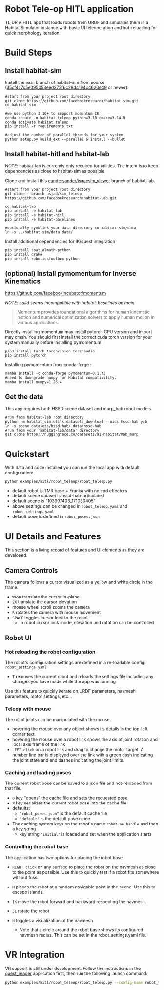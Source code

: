 # Robot Tele-op HITL application

TL;DR A HITL app that loads robots from URDF and simulates them in a Habitat Simulator instance with basic UI teleoperation and hot-reloading for quick morphology iteration.

# Build Steps

## Install habitat-sim

Install the `main` branch of habitat-sim from source ([35cf4c7c5e095053eed373f6c28d4194c4620e49](https://github.com/facebookresearch/habitat-sim/commit/35cf4c7c5e095053eed373f6c28d4194c4620e49) or newer):

```
#start from your project root directory
git clone https://github.com/facebookresearch/habitat-sim.git
cd habitat-sim

#we use python 3.10+ to support momentum IK
conda create -n habitat_teleop python=3.10 cmake=3.14.0
conda activate habitat_teleop
pip install -r requirements.txt

#adjust the number of parallel threads for your system
python setup.py build_ext --parallel 6 install --bullet
```

## Install habitat-hitl and habitat-lab
NOTE: habitat-lab is currently only required for utilities. The intent is to keep dependencies as close to habitat-sim as possible.

Clone and install this [eundersander/isaacsim_viewer](https://github.com/facebookresearch/habitat-lab/tree/eundersander/isaacsim_viewer) branch of habitat-lab.

```
#start from your project root directory
git clone --branch asjad/sim_teleop https://github.com/facebookresearch/habitat-lab.git

cd habitat-lab
pip install -e habitat-lab
pip install -e habitat-hitl
pip install -e habitat-baselines

#optionally symblink your data directory to habitat-sim/data
ln -s ../habitat-sim/data data/
```

Install additional dependencies for IK/quest integration
```
pip install spatialmath-python
pip install drake
pip install roboticstoolbox-python
```

## (optional) Install pymomentum for Inverse Kinematics
https://github.com/facebookincubator/momentum

*NOTE: build seems incompatible with habitat-baselines on main.*

> Momentum provides foundational algorithms for human kinematic motion and numerical optimization solvers to apply human motion in various applications.

Directly installing momentum may install pytorch CPU version and import may crash. You should first install the correct cuda torch version for your system manually before installing pymomentum:
```
pip3 install torch torchvision torchaudio
pip install pytorch
```

Installing pymomentum from conda-forge :
```
mamba install -c conda-forge pymomentum=0.1.33
#need to downgrade numpy for Habitat compatibility.
mamba install numpy=1.26.4
```

## Get the data
This app requires both HSSD scene dataset and murp_hab robot models.

```
#run from habitat-lab root directory
python -m habitat_sim.utils.datasets_download --uids hssd-hab ycb
ln -s scene_datasets/hssd-hab/ data/hssd-hab
#run from your 'habitat-lab/data' directory
git clone https://huggingface.co/datasets/ai-habitat/hab_murp
```

# Quickstart

With data and code installed you can run the local app with default configuration:
```
python examples/hitl/robot_teleop/robot_teleop.py
```

- default robot is TMR base + Franka with no end effectors
- default scene dataset is hssd-hab-articulated
- default scene is "103997403_171030405"
- above settings can be changed in `robot_teleop.yaml` and `robot_settings.yaml`
- default pose is defined in `robot_poses.json`

# UI Details and Features
This section is a living record of features and UI elements as they are developed.

## Camera Controls
The camera follows a cursor visualized as a yellow and white circle in the frame.
- `WASD` translate the cursor in-plane
- `ZX` translate the cursor elevation
- mouse wheel scroll zooms the camera
- `R` rotates the camera with mouse movement
- `SPACE` toggles cursor lock to the robot
  - In robot cursor lock mode, elevation and rotation can be controlled

## Robot UI

### Hot reloading the robot configuration
The robot's configuration settings are defined in a re-loadable config: `robot_settings.yaml`
- `T` removes the current robot and reloads the settings file including any changes you have made while the app was running

Use this feature to quickly iterate on URDF parameters, navmesh parameters, motor settings, etc...

### Teleop with mouse
The robot joints can be manipulated with the mouse.
- hovering the mouse over any object shows its details in the top-left corner text.
- hovering the mouse over a robot link shows the axis of joint rotation and local axis frame of the link
- `LEFT-click` on a robot link and drag to change the motor target. A number line bar is displayed over the link with a green dash indicating the joint state and end dashes indicating the joint limits.

### Caching and loading poses
The current robot pose can be saved to a json file and hot-reloaded from that file.
- `O` key "opens" the cache file and sets the requested pose
- `P` key serializes the current robot pose into the cache file
- defaults:
  - `"robot_poses.json"` is the default cache file
  - `"default"` is the default pose name
- The caching system keys on the robot's name `robot.ao.handle` and then a key string
  - key string `"initial"` is loaded and set when the application starts

### Controlling the robot base

The application has two options for placing the robot base.

- `RIGHT click` on any surface to place the robot on the navmesh as close to the point as possible. Use this to quickly test if a robot fits somewhere without fuss.

- `M` places the robot at a random navigable point in the scene. Use this to escape islands.
- `IK` move the robot forward and backward respecting the navmesh.
- `JL` rotate the robot
- `N` toggles a visualization of the navmesh
  - Note that a circle around the robot base shows its configured navmesh radius. This can be set in the robot_settings.yaml file.

# VR Integration

VR support is still under development. Follow the instructions in the [quest_reader](../quest_reader/README.md) application first, then run the following launch command:

```bash
python examples/hitl/robot_teleop/robot_teleop.py --config-name robot_teleop_vr.yaml
```
